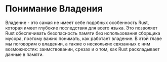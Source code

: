 # Понимание Владения

Владение - это самая не имеет себе подобных особенность Rust, которая имеет глубокие последствия для всего языка. Это позволяет Rust обеспечивать безопасность памяти без использования сборщика мусора, поэтому важно понимать, как работает владение. В этой главе мы поговорим о владении, а также о нескольких связанных с ним возможностях: заимствовании, срезах и о том, как Rust раскладывает данные в памяти.
